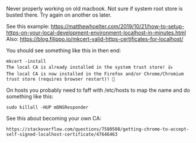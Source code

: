 Never properly working on old macbook. Not sure if system root store is busted there. Try again on another os later.

See this example: https://matthewhoelter.com/2019/10/21/how-to-setup-https-on-your-local-development-environment-localhost-in-minutes.html
Also: https://blog.filippo.io/mkcert-valid-https-certificates-for-localhost/

You should see something like this in then end:

    mkcert -install
    The local CA is already installed in the system trust store! 👍
    The local CA is now installed in the Firefox and/or Chrome/Chromium trust store (requires browser restart)! 🦊

On hosts you probably need to faff with /etc/hosts to map the name and do something like this:

    sudo killall -HUP mDNSResponder

See this about becoming your own CA:

    https://stackoverflow.com/questions/7580508/getting-chrome-to-accept-self-signed-localhost-certificate/47646463

